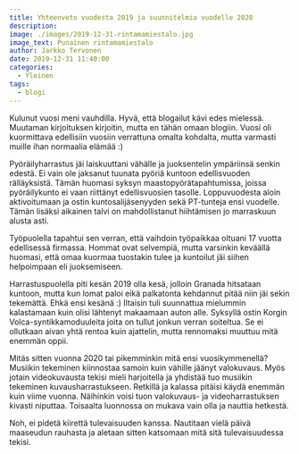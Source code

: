 ```yaml
---
title: Yhteenveto vuodesta 2019 ja suunnitelmia vuodelle 2020
description:
image: ./images/2019-12-31-rintamamiestalo.jpg
image_text: Punainen rintamamiestalo
author: Jarkko Tervonen
date: 2019-12-31 11:40:00
categories:
  - Yleinen
tags:
  - blogi
---
```

Kulunut vuosi meni vauhdilla. Hyvä, että blogailut kävi edes mielessä. Muutaman kirjoituksen kirjoitin, mutta en tähän omaan blogiin. Vuosi oli kuormittava edellisiin vuosiin verrattuna omalta kohdalta, mutta varmasti muille ihan normaalia elämää :)

Pyöräilyharrastus jäi laiskuuttani vähälle ja juoksentelin ympäriinsä senkin edestä. Ei vain ole jaksanut tuunata pyöriä kuntoon edellisvuoden rälläyksistä. Tämän huomasi syksyn maastopyörätapahtumissa, joissa pyöräilykunto ei vaan riittänyt edellisvuosien tasolle. Loppuvuodesta aloin aktivoitumaan ja ostin kuntosalijäsenyyden sekä PT-tunteja ensi vuodelle. Tämän lisäksi aikainen talvi on mahdollistanut hiihtämisen jo marraskuun alusta asti.

Työpuolella tapahtui sen verran, että vaihdoin työpaikkaa oltuani 17 vuotta edellisessä firmassa. Hommat ovat selvempiä, mutta varsinkin keväällä huomasi, että omaa kuormaa tuostakin tulee ja kuntoilut jäi siihen helpoimpaan eli juoksemiseen.

Harrastuspuolella piti kesän 2019 olla kesä, jolloin Granada hitsataan kuntoon, mutta kun lomat paloi eikä palkatonta kehdannut pitää niin jäi sekin tekemättä. Ehkä ensi kesänä :) Iltaisin tuli suunnattua mielummin kalastamaan kuin olisi lähtenyt makaamaan auton alle. Syksyllä ostin Korgin Volca-syntikkamoduuleita joita on tullut jonkun verran soiteltua. Se ei ollutkaan aivan yhtä rentoa kuin ajattelin, mutta rennomaksi muuttuu mitä enemmän oppii.

Mitäs sitten vuonna 2020 tai pikemminkin mitä ensi vuosikymmenellä? Musiikin tekeminen kiinnostaa samoin kuin vähille jäänyt valokuvaus. Myös jotain videokuvausta tekisi mieli harjoitella ja yhdistää tuo musiikin tekeminen kuvausharrastukseen. Retkillä ja kalassa pitäisi käydä enemmän kuin viime vuonna. Näihinkin voisi tuon valokuvaus- ja videoharrastuksen kivasti niputtaa. Toisaalta luonnossa on mukava vain olla ja nauttia hetkestä.

Noh, ei pidetä kiirettä tulevaisuuden kanssa. Nautitaan vielä päivä maaseudun rauhasta ja aletaan sitten katsomaan mitä sitä tulevaisuudessa tekisi.
